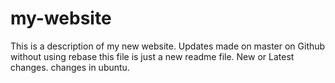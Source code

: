 # my-website

This is a description of my new website.
Updates made on master on Github without using rebase
this file is just a new readme file.
New or Latest changes.
changes in ubuntu.
